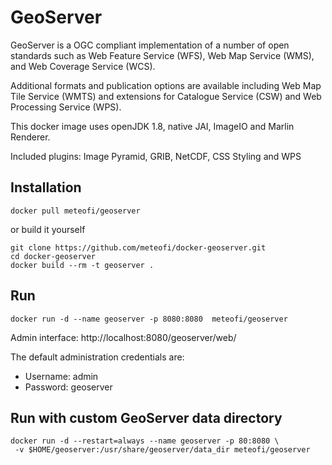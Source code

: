 # GeoServer
GeoServer is a OGC compliant implementation of a number of open standards such as Web Feature Service (WFS), Web Map Service (WMS), and Web Coverage Service (WCS).

Additional formats and publication options are available including Web Map Tile Service (WMTS) and extensions for Catalogue Service (CSW) and Web Processing Service (WPS).

This docker image uses openJDK 1.8, native JAI, ImageIO and Marlin Renderer.

Included plugins: Image Pyramid, GRIB, NetCDF, CSS Styling and WPS

## Installation
```
docker pull meteofi/geoserver
```
or build it yourself
```
git clone https://github.com/meteofi/docker-geoserver.git
cd docker-geoserver
docker build --rm -t geoserver .
```

## Run
```
docker run -d --name geoserver -p 8080:8080  meteofi/geoserver
```
Admin interface: http://localhost:8080/geoserver/web/

The default administration credentials are:
* Username: admin
* Password: geoserver

## Run with custom GeoServer data directory
```
docker run -d --restart=always --name geoserver -p 80:8080 \
 -v $HOME/geoserver:/usr/share/geoserver/data_dir meteofi/geoserver
```


